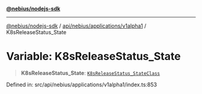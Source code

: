 [**@nebius/nodejs-sdk**](../../../../../README.md)

---

[@nebius/nodejs-sdk](../../../../../README.md) / [api/nebius/applications/v1alpha1](../README.md) / K8sReleaseStatus_State

# Variable: K8sReleaseStatus_State

> **K8sReleaseStatus_State**: [`K8sReleaseStatus_StateClass`](../type-aliases/K8sReleaseStatus_StateClass.md)

Defined in: src/api/nebius/applications/v1alpha1/index.ts:853
